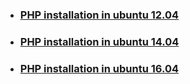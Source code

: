 * ### [PHP installation in ubuntu 12.04](https://github.com/bhavana05/sampleg/blob/master/PHP%20tutorial-12.04.md)
* ### [PHP installation in ubuntu 14.04](https://github.com/bhavana05/sampleg/blob/master/PHP%20tutorial-14.04.md)
* ### [PHP installation in ubuntu 16.04](https://github.com/bhavana05/sampleg/blob/master/PHP%20tutorial-16.04.md)
